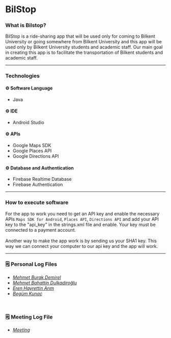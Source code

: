 # BilStop

### What is Bilstop?
BilStop is a ride-sharing app that will be used only for coming to Bilkent University or going somewhere from Bilkent University and this app will be used only by  Bilkent University students and academic staff. Our main goal in creating this app is to facilitate the transportation of Bilkent students and academic staff. <br />

---
### Technologies
#### :gear: Software Language
- Java

#### :gear: IDE
- Android Studio

#### :gear: APIs
- Google Maps SDK<br />
- Google Places API<br />
- Google Directions API<br />

#### :gear: Database and Authentication
- Firebase Realtime Database<br />
- Firebase Authentication<br />

---
### How to execute software

For the app to work you need to get an API key and enable the necessary APIs `Maps SDK for Android`, `Places API`, `Directions API` and add your API key to the "api_key" in the strings.xml file and enable. Your key must be connected to a payment account.<br />
<br />
Another way to make the app work is by sending us your SHA1 key. This way we can connect your computer to our api key and the app will work.<br />

---
### :spiral_notepad: Personal Log Files
- <a href="" style="font-style: italic">
    Mehmet Burak Demirel</a><br />
- <a href="https://markdownmonster.west-wind.com" style="font-style: italic">
    Mehmet Bahattin Dulkadiroğlu</a><br />
- <a href="https://github.com/ernarim/BilStop/blob/master/ErenLog.txt" style="font-style: italic">
    Eren Hayrettin Arım</a><br />
- <a href="https://markdownmonster.west-wind.com" style="font-style: italic">
    Begüm Kunaç</a><br />
<br />

### :spiral_notepad: Meeting Log File
- <a href="https://markdownmonster.west-wind.com" style="font-style: italic">
    Meeting</a><br />

